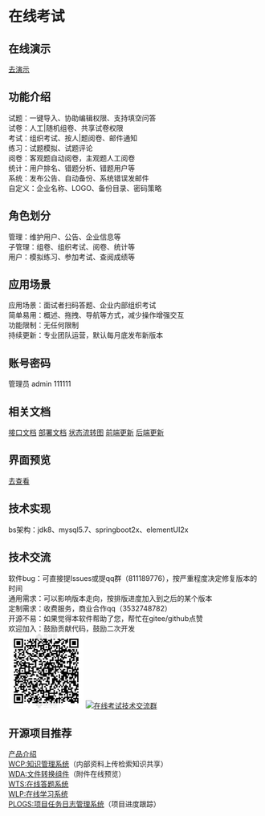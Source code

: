 # 在线考试
## 在线演示
<a href="http://47.92.221.134:8080" target="_blank">去演示</a>

## 功能介绍
试题：一键导入、协助编辑权限、支持填空问答<br/>
试卷：人工|随机组卷、共享试卷权限<br/>
考试：组织考试、按人|题阅卷、邮件通知<br/>
练习：试题模拟、试题评论<br/>
阅卷：客观题自动阅卷，主观题人工阅卷<br/>
统计：用户排名、错题分析、错题用户等<br/>
系统：发布公告、自动备份、系统错误发邮件<br/>
自定义：企业名称、LOGO、备份目录、密码策略<br/>

## 角色划分
管理：维护用户、公告、企业信息等<br/>
子管理：组卷、组织考试、阅卷、统计等<br/>
用户：模拟练习、参加考试、查阅成绩等

## 应用场景
应用场景：面试者扫码答题、企业内部组织考试<br/>
简单易用：概述、拖拽、导航等方式，减少操作增强交互<br/>
功能限制：无任何限制<br/>
持续更新：专业团队运营，默认每月底发布新版本<br/>


## 账号密码
管理员 admin 111111

## 相关文档
<a href="doc">接口文档</a>
<a href="doc">部署文档</a>
<a href="img/process">状态流转图</a>
<a href="h5">前端更新</a>
<a href="src">后端更新</a>

## 界面预览
<a href="img/webpage">去查看</a>

## 技术实现
bs架构：jdk8、mysql5.7、springboot2x、elementUI2x

## 技术交流
软件bug：可直接提Issues或提qq群（811189776），按严重程度决定修复版本的时间<br/>
通用需求：可以影响版本走向，按排版进度加入到之后的某个版本<br/>
定制需求：收费服务，商业合作qq（3532748782）<br/>
开源不易：如果觉得本软件帮助了您，帮忙在gitee/github点赞<br/>
欢迎加入：鼓励贡献代码，鼓励二次开发<br/>
![输入图片说明](img/9.png)
<a target="_blank" href="https://qm.qq.com/cgi-bin/qm/qr?k=Vqhsz3XUUg-SS4m8LM0mrL3WcnKrL9xo&jump_from=webapi"><img border="0" src="//pub.idqqimg.com/wpa/images/group.png" alt="在线考试技术交流群" title="在线考试技术交流群"></a>

## 开源项目推荐
<a href="http://www.wcpknow.com" target="_blank">产品介绍</a><br/>
<a href="https://gitee.com/macplus/WCP" target="_blank">WCP:知识管理系统</a>（内部资料上传检索知识共享）<br/>
<a href="https://gitee.com/macplus/WDA" target="_blank">WDA:文件转换组件</a>（附件在线预览）<br/>
<a href="https://gitee.com/macplus/WTS" target="_blank">WTS:在线答题系统</a><br/>
<a href="https://gitee.com/macplus/WLP" target="_blank">WLP:在线学习系统</a><br/>
<a href="https://gitee.com/macplus/plogs" target="_blank">PLOGS:项目任务日志管理系统</a>（项目进度跟踪）<br/>